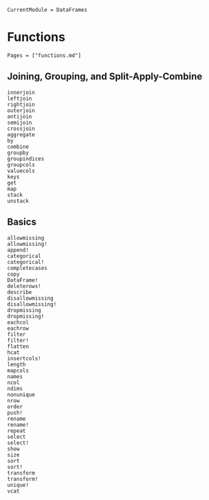 ```@meta
CurrentModule = DataFrames
```

# Functions

```@index
Pages = ["functions.md"]
```

## Joining, Grouping, and Split-Apply-Combine

```@docs
innerjoin
leftjoin
rightjoin
outerjoin
antijoin
semijoin
crossjoin
aggregate
by
combine
groupby
groupindices
groupcols
valuecols
keys
get
map
stack
unstack
```

## Basics

```@docs
allowmissing
allowmissing!
append!
categorical
categorical!
completecases
copy
DataFrame!
deleterows!
describe
disallowmissing
disallowmissing!
dropmissing
dropmissing!
eachcol
eachrow
filter
filter!
flatten
hcat
insertcols!
length
mapcols
names
ncol
ndims
nonunique
nrow
order
push!
rename
rename!
repeat
select
select!
show
size
sort
sort!
transform
transform!
unique!
vcat
```
